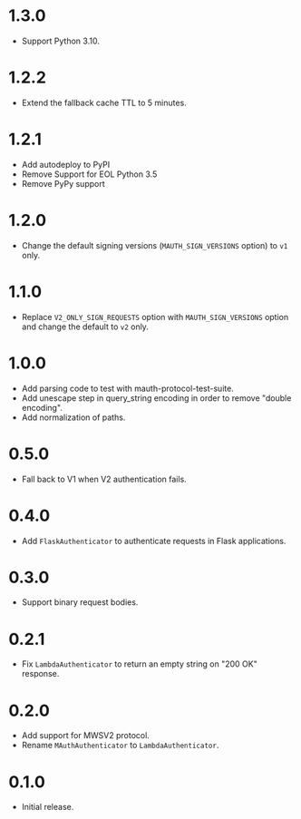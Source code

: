 # 1.3.0
- Support Python 3.10.

# 1.2.2
- Extend the fallback cache TTL to 5 minutes.

# 1.2.1
- Add autodeploy to PyPI
- Remove Support for EOL Python 3.5
- Remove PyPy support

# 1.2.0
- Change the default signing versions (`MAUTH_SIGN_VERSIONS` option) to `v1` only.

# 1.1.0
- Replace `V2_ONLY_SIGN_REQUESTS` option with `MAUTH_SIGN_VERSIONS` option and change the default to `v2` only.

# 1.0.0
- Add parsing code to test with mauth-protocol-test-suite.
- Add unescape step in query_string encoding in order to remove "double encoding".
- Add normalization of paths.

# 0.5.0
- Fall back to V1 when V2 authentication fails.

# 0.4.0
- Add `FlaskAuthenticator` to authenticate requests in Flask applications.

# 0.3.0
- Support binary request bodies.

# 0.2.1
- Fix `LambdaAuthenticator` to return an empty string on "200 OK" response.

# 0.2.0
- Add support for MWSV2 protocol.
- Rename `MAuthAuthenticator` to `LambdaAuthenticator`.

# 0.1.0
- Initial release.
